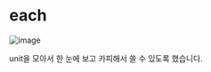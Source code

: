# each


![image](https://user-images.githubusercontent.com/52683681/222683528-b58d46a6-453b-432a-a361-102335d2467f.png)


unit을 모아서 한 눈에 보고
카피해서 쓸 수 있도록 했습니다.

